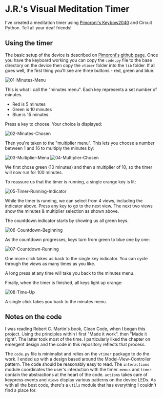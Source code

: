 # J.R.'s Visual Meditation Timer

I've created a meditation timer using [Pimoroni's Keybow2040](https://shop.pimoroni.com/products/keybow-2040) and Circuit Python. Tell all your deaf friends!

## Using the timer

The basic setup of the device is described on [Pimoroni's github page](https://github.com/pimoroni/pmk-circuitpython). Once you have the keyboard working you can copy the `code.py` file to the base directory on the device then copy the `vtimer` folder into the `lib` folder. If all goes well, the first thing you'll see are three buttons - red, green and blue.

![01-Minutes-Menu](https://user-images.githubusercontent.com/872786/190882966-d0f07cd8-c044-41d1-83ae-8b2452dda8a8.JPG)

This is what I call the "minutes menu". Each key represents a set number of minutes. 

- Red is 5 minutes
- Green is 10 minutes
- Blue is 15 minutes 

Press a key to choose. Your choice is displayed:

![02-Minutes-Chosen](https://user-images.githubusercontent.com/872786/190883260-e962775a-6136-4ed9-85a2-c46aeb2014f3.JPG)

Then you're taken to the "multiplier menu". This lets you choose a number between 1 and 16 to multiply the minutes by:

![03-Multiplier-Menu](https://user-images.githubusercontent.com/872786/190883361-641aedf3-22cb-4030-92d3-59eaba749f6e.JPG)
![04-Multiplier-Chosen](https://user-images.githubusercontent.com/872786/190883376-1502ba35-d7e0-442d-a8be-369331345cc6.JPG)

We first chose green (10 minutes) and then a multiplier of 10, so the timer will now run for 100 minutes.

To reassure us that the timer is running, a single orange key is lit:

![05-Timer-Running-Indicator](https://user-images.githubusercontent.com/872786/190883401-69f7e36f-bfca-45b0-b962-92948f932828.JPG)

While the timer is running, we can select from 4 views, including the indicator above. Press any key to go to the next view. The next two views show the minutes & multiplier selection as shown above.

The countdown indicator starts by showing us all green keys.

![06-Countdown-Beginning](https://user-images.githubusercontent.com/872786/190883447-26c3b58f-a6ea-43d0-8004-6e7ca6a51a56.JPG)

As the countdown progresses, keys turn from green to blue one by one:

![07-Countdown-Running](https://user-images.githubusercontent.com/872786/190883468-c898e357-b6ae-48ec-abde-527ff588d1b0.JPG)

One more click takes us back to the single key indicator. You can cycle through the views as many times as you like.

A long press at any time will take you back to the minutes menu.

Finally, when the timer is finished, all keys light up orange:

![08-Time-Up](https://user-images.githubusercontent.com/872786/190883541-73b66e04-9ebe-49cd-86e8-7b284364919e.JPG)

A single click takes you back to the minutes menu.

## Notes on the code

I was reading Robert C. Martin's book, Clean Code, when I began this project. Using the principles within I first "Made it work", then "Made it right". The latter took most of the time. I particularly liked the chapter on emergent design and the code in this repository reflects that process. 

The `code.py` file is minimalist and relies on the `vtimer` package to do the work. I ended up with a design based around the Model-View-Controller pattern. The code should be reasonably easy to read. The `interactions` module coordinates the user's interaction with the timer. `menus` and `timer` contain the abstractions at the heart of the code. `actions` takes care of keypress events and `views` display various patterns on the device LEDs. As with all the best code, there's a `utils` module that has everything I couldn't find a place for.